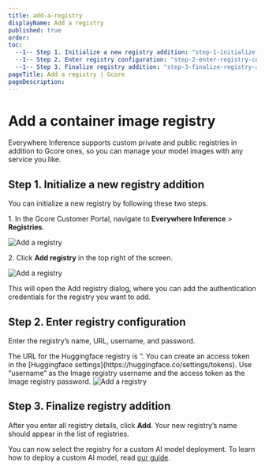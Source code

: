 ```yaml
---
title: add-a-registry
displayName: Add a registry
published: true
order: 
toc:
  --1-- Step 1. Initialize a new registry addition: "step-1-initialize-a-new-registry-addition"
  --1-- Step 2. Enter registry configuration: "step-2-enter-registry-configuration"
  --1-- Step 3. Finalize registry addition: "step-3-finalize-registry-addition"
pageTitle: Add a registry | Gcore
pageDescription: 
---
```

# Add a container image registry

Everywhere Inference supports custom private and public registries in addition to Gcore ones, so you can manage your model images with any service you like.

## Step 1. Initialize a new registry addition

You can initialize a new registry by following these two steps.

1\. In the Gcore Customer Portal, navigate to **Everywhere Inference** > **Registries**.

<img src="https://assets.gcore.pro/docs/edge-ai/everywhere-inference/container-image-registries/add-a-registry/add-a-registry-1.png" alt="Add a registry">

2\. Click **Add registry** in the top right of the screen.

<img src="https://assets.gcore.pro/docs/edge-ai/everywhere-inference/container-image-registries/add-a-registry/add-a-registry-2.png" alt="Add a registry">

This will open the Add registry dialog, where you can add the authentication credentials for the registry you want to add.

## Step 2. Enter registry configuration

Enter the registry’s name, URL, username, and password.

<alert-element type="tip" title="Tip">
The URL for the Huggingface registry is “<https://registry.hf.space”>. You can create an access token in the [Huggingface settings](https://huggingface.co/settings/tokens). Use “username” as the Image registry username and the access token as the Image registry password.
</alert-element>

<img src="https://assets.gcore.pro/docs/edge-ai/everywhere-inference/container-image-registries/add-a-registry/add-a-registry-3.png" alt="Add a registry">

## Step 3. Finalize registry addition

After you enter all registry details, click **Add**. Your new registry’s name should appear in the list of registries.

You can now select the registry for a custom AI model deployment. To learn how to deploy a custom AI model, read [our guide](#_15czpyrgqamg).
